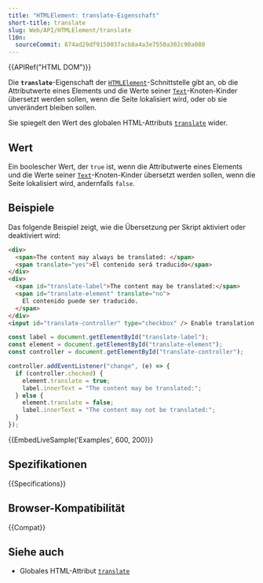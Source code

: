 ```yaml
---
title: "HTMLElement: translate-Eigenschaft"
short-title: translate
slug: Web/API/HTMLElement/translate
l10n:
  sourceCommit: 874ad29df9150037acb8a4a3e7550a302c90a080
---
```


{{APIRef("HTML DOM")}}

Die **`translate`**-Eigenschaft der [`HTMLElement`](/de/docs/Web/API/HTMLElement)-Schnittstelle gibt an, ob die Attributwerte eines Elements und die Werte seiner [`Text`](/de/docs/Web/API/Text)-Knoten-Kinder übersetzt werden sollen, wenn die Seite lokalisiert wird, oder ob sie unverändert bleiben sollen.

Sie spiegelt den Wert des globalen HTML-Attributs [`translate`](/de/docs/Web/HTML/Reference/Global_attributes/translate) wider.

## Wert

Ein boolescher Wert, der `true` ist, wenn die Attributwerte eines Elements und die Werte seiner [`Text`](/de/docs/Web/API/Text)-Knoten-Kinder übersetzt werden sollen, wenn die Seite lokalisiert wird, andernfalls `false`.

## Beispiele

Das folgende Beispiel zeigt, wie die Übersetzung per Skript aktiviert oder deaktiviert wird:

```html
<div>
  <span>The content may always be translated: </span>
  <span translate="yes">El contenido será traducido</span>
</div>
<div>
  <span id="translate-label">The content may be translated:</span>
  <span id="translate-element" translate="no">
    El contenido puede ser traducido.
  </span>
</div>
<input id="translate-controller" type="checkbox" /> Enable translation
```

```js
const label = document.getElementById("translate-label");
const element = document.getElementById("translate-element");
const controller = document.getElementById("translate-controller");

controller.addEventListener("change", (e) => {
  if (controller.checked) {
    element.translate = true;
    label.innerText = "The content may be translated:";
  } else {
    element.translate = false;
    label.innerText = "The content may not be translated:";
  }
});
```

{{EmbedLiveSample('Examples', 600, 200)}}

## Spezifikationen

{{Specifications}}

## Browser-Kompatibilität

{{Compat}}

## Siehe auch

- Globales HTML-Attribut [`translate`](/de/docs/Web/HTML/Reference/Global_attributes/translate)
